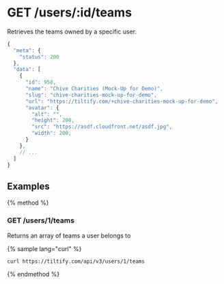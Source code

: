 # GET /users/:id/teams

Retrieves the teams owned by a specific user.

```js
{
  "meta": {
    "status": 200
  },
  "data": [
    {
      "id": 958,
      "name": "Chive Charities (Mock-Up for Demo)",
      "slug": "chive-charities-mock-up-for-demo",
      "url": "https://tiltify.com/+chive-charities-mock-up-for-demo",
      "avatar": {
        "alt": "",
        "height": 200,
        "src": "https://asdf.cloudfront.net/asdf.jpg",
        "width": 200,
      }
    },
    // ...
  ]
}
```

## Examples

{% method %}
### GET /users/1/teams
Returns an array of teams a user belongs to

{% sample lang="curl" %}
```bash
curl https://tiltify.com/api/v3/users/1/teams
```
{% endmethod %}
